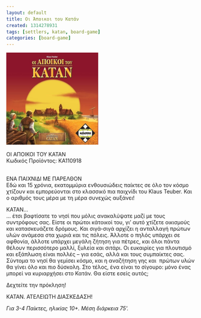 ```yaml
---
layout: default
title: Οι Άποικοι του Κατάν
created: 1314278931
tags: [settlers, katan, board-game]
categories: [board-game]
---
```

<p class="rtecenter">
	<img alt="" src="/assets/images/latan.jpg" style="width: 245px; height: 245px;" /></p>
<p>
	<span class="text01">&Omicron;&Iota; &Alpha;&Pi;&Omicron;&Iota;&Kappa;&Omicron;&Iota; &Tau;&Omicron;&Upsilon; &Kappa;&Alpha;&Tau;&Alpha;&Nu;</span><br />
	&Kappa;&omega;&delta;&iota;&kappa;ό&sigmaf; &Pi;&rho;&omicron;ϊό&nu;&tau;&omicron;&sigmaf;: KA110918<br />
	&nbsp;</p>
<p>
	&Epsilon;&Nu;&Alpha; &Pi;&Alpha;&Iota;&Chi;&Nu;&Iota;&Delta;&Iota; &Mu;&Epsilon; &Pi;&Alpha;&Rho;&Epsilon;&Lambda;&Theta;&Omicron;&Nu;<br />
	&Epsilon;&delta;ώ &kappa;&alpha;&iota; 15 &chi;&rho;ό&nu;&iota;&alpha;, &epsilon;&kappa;&alpha;&tau;&omicron;&mu;&mu;ύ&rho;&iota;&alpha; &epsilon;&nu;&theta;&omicron;&upsilon;&sigma;&iota;ώ&delta;&epsilon;&iota;&sigmaf; &pi;&alpha;ί&kappa;&tau;&epsilon;&sigmaf; &sigma;&epsilon; ό&lambda;&omicron; &tau;&omicron;&nu; &kappa;ό&sigma;&mu;&omicron; &chi;&tau;ί&zeta;&omicron;&upsilon;&nu; &kappa;&alpha;&iota; &epsilon;&mu;&pi;&omicron;&rho;&epsilon;ύ&omicron;&nu;&tau;&alpha;&iota; &sigma;&tau;&omicron; &kappa;&lambda;&alpha;&sigma;&sigma;&iota;&kappa;ό &pi;&iota;&alpha; &pi;&alpha;&iota;&chi;&nu;ί&delta;&iota; &tau;&omicron;&upsilon; Klaus Teuber. &Kappa;&alpha;&iota; &omicron; &alpha;&rho;&iota;&theta;&mu;ό&sigmaf; &tau;&omicron;&upsilon;&sigmaf; &mu;έ&rho;&alpha; &mu;&epsilon; &tau;&eta; &mu;έ&rho;&alpha; &sigma;&upsilon;&nu;&epsilon;&chi;ώ&sigmaf; &alpha;&upsilon;&xi;ά&nu;&epsilon;&iota;!</p>
<p>
	&Kappa;&Alpha;&Tau;&Alpha;&Nu;&hellip;<br />
	&hellip; έ&tau;&sigma;&iota; &beta;&alpha;&phi;&tau;ί&sigma;&alpha;&tau;&epsilon; &tau;&omicron; &nu;&eta;&sigma;ί &pi;&omicron;&upsilon; &mu;ό&lambda;&iota;&sigmaf; &alpha;&nu;&alpha;&kappa;&alpha;&lambda;ύ&psi;&alpha;&tau;&epsilon; &mu;&alpha;&zeta;ί &mu;&epsilon; &tau;&omicron;&upsilon;&sigmaf; &sigma;&upsilon;&nu;&tau;&rho;ό&phi;&omicron;&upsilon;&sigmaf; &sigma;&alpha;&sigmaf;. &Epsilon;ί&sigma;&tau;&epsilon; &omicron;&iota; &pi;&rho;ώ&tau;&omicron;&iota; &kappa;ά&tau;&omicron;&iota;&kappa;&omicron;ί &tau;&omicron;&upsilon;, &gamma;&iota;&rsquo; &alpha;&upsilon;&tau;ό &chi;&tau;ί&zeta;&epsilon;&tau;&epsilon; &omicron;&iota;&kappa;&iota;&sigma;&mu;&omicron;ύ&sigmaf; &kappa;&alpha;&iota; &kappa;&alpha;&tau;&alpha;&sigma;&kappa;&epsilon;&upsilon;ά&zeta;&epsilon;&tau;&epsilon; &delta;&rho;ό&mu;&omicron;&upsilon;&sigmaf;. &Kappa;&alpha;&iota; &sigma;&iota;&gamma;ά-&sigma;&iota;&gamma;ά &alpha;&rho;&chi;ί&zeta;&epsilon;&iota; &eta; &alpha;&nu;&tau;&alpha;&lambda;&lambda;&alpha;&gamma;ή &pi;&rho;ώ&tau;&omega;&nu; &upsilon;&lambda;ώ&nu; &alpha;&nu;ά&mu;&epsilon;&sigma;&alpha; &sigma;&tau;&alpha; &chi;&omega;&rho;&iota;ά &kappa;&alpha;&iota; &tau;&iota;&sigmaf; &pi;ό&lambda;&epsilon;&iota;&sigmaf;. Ά&lambda;&lambda;&omicron;&tau;&epsilon; &omicron; &pi;&eta;&lambda;ό&sigmaf; &upsilon;&pi;ά&rho;&chi;&epsilon;&iota; &sigma;&epsilon; &alpha;&phi;&theta;&omicron;&nu;ί&alpha;, ά&lambda;&lambda;&omicron;&tau;&epsilon; &upsilon;&pi;ά&rho;&chi;&epsilon;&iota; &mu;&epsilon;&gamma;ά&lambda;&eta; &zeta;ή&tau;&eta;&sigma;&eta; &gamma;&iota;&alpha; &pi;έ&tau;&rho;&epsilon;&sigmaf;, &kappa;&alpha;&iota; ό&lambda;&omicron;&iota; &pi;ά&nu;&tau;&alpha; &theta;έ&lambda;&omicron;&upsilon;&nu; &pi;&epsilon;&rho;&iota;&sigma;&sigma;ό&tau;&epsilon;&rho;&omicron; &mu;&alpha;&lambda;&lambda;ί, &xi;&upsilon;&lambda;&epsilon;ί&alpha; &kappa;&alpha;&iota; &sigma;&iota;&tau;ά&rho;&iota;. &Omicron;&iota; &epsilon;&upsilon;&kappa;&alpha;&iota;&rho;ί&epsilon;&sigmaf; &gamma;&iota;&alpha; &pi;&lambda;&omicron;&upsilon;&tau;&iota;&sigma;&mu;ό &kappa;&alpha;&iota; &epsilon;&xi;ά&pi;&lambda;&omega;&sigma;&eta; &epsilon;ί&nu;&alpha;&iota; &pi;&omicron;&lambda;&lambda;έ&sigmaf; &ndash; &gamma;&iota;&alpha; &epsilon;&sigma;ά&sigmaf;, &alpha;&lambda;&lambda;ά &kappa;&alpha;&iota; &tau;&omicron;&upsilon;&sigmaf; &sigma;&upsilon;&mu;&pi;&alpha;ί&kappa;&tau;&epsilon;&sigmaf; &sigma;&alpha;&sigmaf;.<br />
	&Sigma;ύ&nu;&tau;&omicron;&mu;&alpha; &tau;&omicron; &nu;&eta;&sigma;ί &theta;&alpha; &gamma;&epsilon;&mu;ί&sigma;&epsilon;&iota; &kappa;ό&sigma;&mu;&omicron;, &kappa;&alpha;&iota; &eta; &alpha;&nu;&alpha;&zeta;ή&tau;&eta;&sigma;&eta; &gamma;&eta;&sigmaf; &kappa;&alpha;&iota;&nbsp; &pi;&rho;ώ&tau;&omega;&nu; &upsilon;&lambda;ώ&nu; &theta;&alpha; &gamma;ί&nu;&epsilon;&iota; ό&lambda;&omicron; &kappa;&alpha;&iota; &pi;&iota;&omicron; &delta;ύ&sigma;&kappa;&omicron;&lambda;&eta;. &Sigma;&tau;&omicron; &tau;έ&lambda;&omicron;&sigmaf;, έ&nu;&alpha; &epsilon;ί&nu;&alpha;&iota; &tau;&omicron; &sigma;ί&gamma;&omicron;&upsilon;&rho;&omicron;: &mu;ό&nu;&omicron; έ&nu;&alpha;&sigmaf; &mu;&pi;&omicron;&rho;&epsilon;ί &nu;&alpha; &kappa;&upsilon;&rho;&iota;&alpha;&rho;&chi;ή&sigma;&epsilon;&iota; &sigma;&tau;&omicron; &Kappa;&alpha;&tau;ά&nu;. &Theta;&alpha; &epsilon;ί&sigma;&tau;&epsilon; &epsilon;&sigma;&epsilon;ί&sigmaf; &alpha;&upsilon;&tau;ό&sigmaf;;</p>
<p>
	&Delta;&epsilon;&chi;&tau;&epsilon;ί&tau;&epsilon; &tau;&eta;&nu; &pi;&rho;ό&kappa;&lambda;&eta;&sigma;&eta;!</p>
<p>
	&Kappa;&Alpha;&Tau;&Alpha;&Nu;. &Alpha;&Tau;&Epsilon;&Lambda;&Epsilon;&Iota;&Omega;&Tau;&Eta; &Delta;&Iota;&Alpha;&Sigma;&Kappa;&Epsilon;&Delta;&Alpha;&Sigma;&Eta;!</p>
<p>
	<em>&Gamma;&iota;&alpha; 3-4 &Pi;&alpha;ί&kappa;&tau;&epsilon;&sigmaf;, &eta;&lambda;&iota;&kappa;ί&alpha;&sigmaf; 10+. &Mu;έ&sigma;&eta; &delta;&iota;ά&rho;&kappa;&epsilon;&iota;&alpha; 75&#39;.</em></p>

